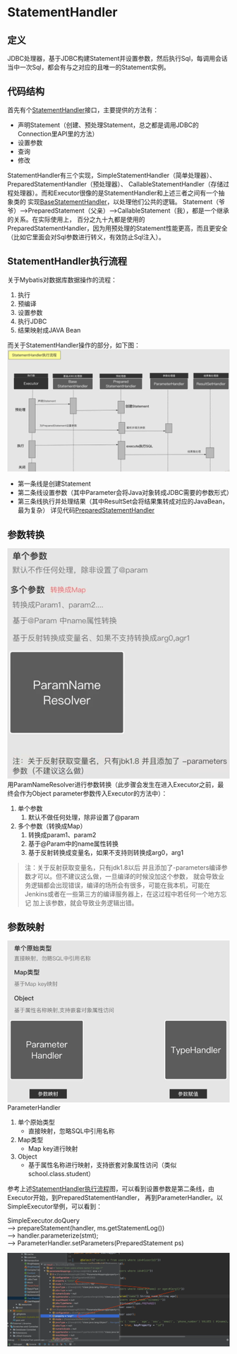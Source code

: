 # StatementHandler
## 定义
JDBC处理器，基于JDBC构建Statement并设置参数，然后执行Sql，每调用会话当中一次Sql，都会有与之对应的且唯一的Statement实例。
## 代码结构
首先有个[StatementHandler](../src/main/java/org/apache/ibatis/executor/statement/StatementHandler.java)接口，主要提供的方法有：
- 声明Statement（创建、预处理Statement，总之都是调用JDBC的Connection里API里的方法）
- 设置参数
- 查询
- 修改

StatementHandler有三个实现，SimpleStatementHandler（简单处理器）、PreparedStatementHandler（预处理器）、
CallableStatementHandler（存储过程处理器）。而和Executor很像的是StatementHandler和上述三者之间有一个抽象类的
实现[BaseStatementHandler](../src/main/java/org/apache/ibatis/executor/statement/BaseStatementHandler.java)，以处理他们公共的逻辑。
Statement（爷爷）——>PreparedStatement（父亲）——>CallableStatement（我），都是一个继承的关系。在实际使用上，
百分之九十九都是使用的PreparedStatementHandler，因为用预处理的Statement性能更高，而且更安全（比如它里面会对Sql参数进行转义，有效防止Sql注入）。

## StatementHandler执行流程
关于Mybatis对数据库数据操作的流程：
1. 执行
2. 预编译
3. 设置参数
4. 执行JDBC
5. 结果映射成JAVA Bean

而关于StatementHandler操作的部分，如下图：
![StatementHandler执行流程](../img/20210525221113.png)
- 第一条线是创建Statement
- 第二条线设置参数（其中Parameter会将Java对象转成JDBC需要的参数形式）
- 第三条线执行并处理结果（其中ResultSet会将结果集转成对应的JavaBean，最为复杂）
详见代码[PreparedStatementHandler](../src/main/java/org/apache/ibatis/executor/statement/PreparedStatementHandler.java)

## 参数转换
![参数处理](../img/20210525225639.png)
用ParamNameResolver进行参数转换（此步骤会发生在进入Executor之前，最终会作为Object parameter参数传入Executor的方法中）：
1. 单个参数
    1. 默认不做任何处理，除非设置了@param
2. 多个参数（转换成Map）
    1. 转换成param1、param2
    2. 基于@Param中的name属性转换
    3. 基于反射转换成变量名，如果不支持则转换成arg0，arg1
> 注：关于反射获取变量名，只有jdk1.8以后 并且添加了-parameters编译参数才可以。但不建议这么做，一旦编译的时候没加这个参数，
> 就会导致业务逻辑都会出现错误，编译的场所会有很多，可能在我本机，可能在Jenkins或者在一些第三方的编译服务器上，在这过程中若任何一个地方忘记
> 加上该参数，就会导致业务逻辑出错。

## 参数映射
![参数映射](../img/20210531231200.png)
ParameterHandler
1. 单个原始类型
    - 直接映射，忽略SQL中引用名称
2. Map类型
    - Map key进行映射
3. Object
    - 基于属性名称进行映射，支持嵌套对象属性访问（类似school.class.student）

参考上述[StatementHandler执行流程](#StatementHandler执行流程)图，可以看到设置参数是第二条线，由Executor开始，到PreparedStatementHandler，
再到ParameterHandler。以SimpleExecutor举例，可以看到：

SimpleExecutor.doQuery <br>
——> prepareStatement(handler, ms.getStatementLog()) <br>
——> handler.parameterize(stmt); <br>
——> ParameterHandler.setParameters(PreparedStatement ps)

![调试截图](../img/20210531225321.png)